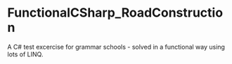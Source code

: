 # FunctionalCSharp_RoadConstruction
A C# test excercise for grammar schools - solved in a functional way using lots of LINQ.
